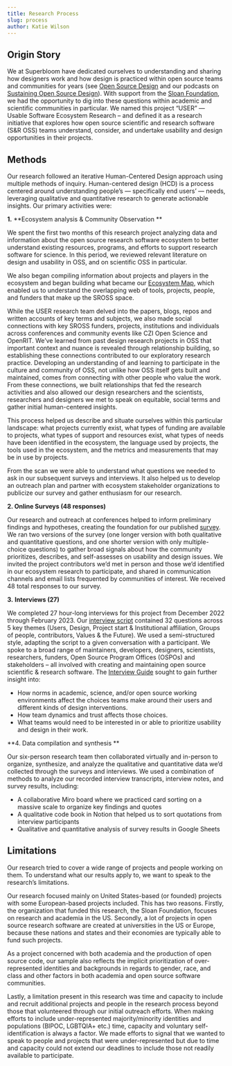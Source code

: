 ```yaml
---
title: Research Process
slug: process
author: Katie Wilson
---
```

## Origin Story

We at Superbloom have dedicated ourselves to understanding and sharing how designers work and how design is practiced within open source teams and communities for years (see [Open Source Design](https://opensourcedesign.net/) and our podcasts on [Sustaining Open Source Design](https://sosdesign.sustainoss.org/)). With support from the [Sloan Foundation](https://sloan.org/), we had the opportunity to dig into these questions within academic and scientific communities in particular. We named this project “USER” — Usable Software Ecosystem Research – and defined it as a research initiative that explores how open source scientific and research software (S&R OSS) teams understand, consider, and undertake usability and design opportunities in their projects.

## Methods

Our research followed an iterative Human-Centered Design approach using multiple methods of inquiry. Human-centered design (HCD) is a process centered around understanding people’s — specifically end users’ — needs, leveraging qualitative and quantitative research to generate actionable insights. Our primary activities were:

**1.** **Ecosystem analysis & Community Observation **

We spent the first two months of this research project analyzing data and information about the open source research software ecosystem to better understand existing resources, programs, and efforts to support research software for science. In this period, we reviewed relevant literature on design and usability in OSS, and on scientific OSS in particular. 

We also began compiling information about projects and players in the ecosystem and began building what became our [Ecosystem Map](/about/ecosystem-map/), which enabled us to understand the overlapping web of tools, projects, people, and funders that make up the SROSS space.

While the USER research team delved into the papers, blogs, repos and written accounts of key terms and subjects, we also made social connections with key SROSS funders, projects, institutions and individuals across conferences and community events like CZI Open Science and OpenRIT. We’ve learned from past design research projects in OSS that important context and nuance is revealed through relationship building, so establishing these connections contributed to our exploratory research practice. Developing an understanding of and learning to participate in the culture and community of OSS, not unlike how OSS itself gets built and maintained, comes from connecting with other people who value the work. From these connections, we built relationships that fed the research activities and also allowed our design researchers and the scientists, researchers and designers we met to speak on equitable, social terms and gather initial human-centered insights. 

This process helped us describe and situate ourselves within this particular landscape: what projects currently exist, what types of funding are available to projects, what types of support and resources exist, what types of needs have been identified in the ecosystem, the language used by projects, the tools used in the ecosystem, and the metrics and measurements that may be in use by projects. 

From the scan we were able to understand what questions we needed to ask in our subsequent surveys and interviews. It also helped us to develop an outreach plan and partner with ecosystem stakeholder organizations to publicize our survey and gather enthusiasm for our research. 

**2. Online Surveys (48 responses)**

Our research and outreach at conferences helped to inform preliminary findings and hypotheses, creating the foundation for our published [survey](https://github.com/simplysecure/USER_project/blob/main/user-survey.md). We ran two versions of the survey (one longer version with both qualitative and quantitative questions, and one shorter version with only multiple-choice questions) to gather broad signals about how the community prioritizes, describes, and self-assesses on usability and design issues. We invited the project contributors we’d met in person and those we’d identified in our ecosystem research to participate, and shared in communication channels and email lists frequented by communities of interest. We received 48 total responses to our survey. 

**3.** **Interviews (27)**

We completed 27 hour-long interviews for this project from December 2022 through February 2023. Our [interview script](https://github.com/simplysecure/USER_project/blob/main/interview-guide-and-script.md) contained 32 questions across 5 key themes (Users, Design, Project start & Institutional affiliation, Groups of people, contributors, Values & the Future). We used a semi-structured style, adapting the script to a given conversation with a participant. We spoke to  a broad range of maintainers, developers, designers, scientists, researchers, funders, Open Source Program Offices (OSPOs) and stakeholders – all involved with creating and maintaining open source scientific & research software. The [Interview Guide](https://github.com/simplysecure/USER_project/blob/main/interview-guide-and-script.md) sought to gain further insight into:

* How norms in academic, science, and/or open source working environments affect the choices teams make around their users and different kinds of design interventions.
* How team dynamics and trust affects those choices.
* What teams would need to be interested in or able to prioritize usability and design in their work.

**4. Data compilation and synthesis **

Our six-person research team then collaborated virtually and in-person to organize, synthesize, and analyze the qualitative and quantitative data we’d collected through the surveys and interviews. We used a combination of methods to analyze our recorded interview transcripts, interview notes, and survey results, including: 

* A collaborative Miro board where we practiced card sorting on a massive scale to organize key findings and quotes
* A qualitative code book in Notion that helped us to sort quotations from interview participants 
* Qualitative and quantitative analysis of survey results in Google Sheets



## Limitations

Our research tried to cover a wide range of projects and people working on them. To understand what our results apply to, we want to speak to the research’s limitations. 

Our research focused mainly on United States-based (or founded) projects with some European-based projects included. This has two reasons. Firstly, the organization that funded this research, the Sloan Foundation, focuses on research and academia in the US. Secondly, a lot of projects in open source research software are created at universities in the US or Europe, because these nations and states and their economies are typically able to fund such projects.

As a project concerned with both academia and the production of open source code, our sample also reflects the implicit prioritization of over-represented identities and backgrounds in regards to gender, race, and class and other factors in both academia and open source software communities.

Lastly, a limitation present in this research was time and capacity to include and recruit additional projects and people in the research process beyond those that volunteered through our initial outreach efforts.  When making efforts to include under-represented majority/minority identities and populations (BIPOC, LGBTQIA+ etc.) time, capacity and voluntary self-identification is always a factor. We made efforts to signal that we wanted to speak to people and projects that were under-represented but due to time and capacity could not extend our deadlines to include those not readily available to participate.
